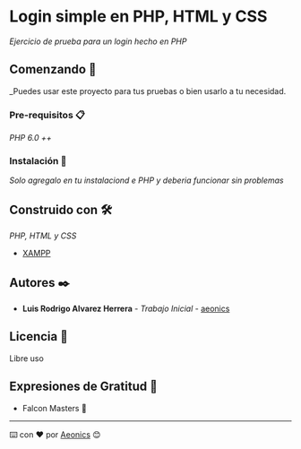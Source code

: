 # Login simple en PHP, HTML y CSS

_Ejercicio de prueba para un login hecho en PHP_

## Comenzando 🚀

_Puedes usar este proyecto para tus pruebas o bien usarlo a tu necesidad.


### Pre-requisitos 📋

_PHP 6.0 ++_


### Instalación 🔧

_Solo agregalo en tu instalaciond e PHP y deberia funcionar sin problemas_




## Construido con 🛠️

_PHP, HTML y CSS_

* [XAMPP](https://www.apachefriends.org/es/index.html)



## Autores ✒️


* **Luis Rodrigo Alvarez Herrera** - *Trabajo Inicial* - [aeonics](https://github.com/aeonics)



## Licencia 📄

Libre uso

## Expresiones de Gratitud 🎁

* Falcon Masters 📢




---
⌨️ con ❤️ por [Aeonics](https://github.com/aeonics) 😊
